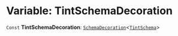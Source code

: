 # Variable: TintSchemaDecoration

`Const` **TintSchemaDecoration**: [`SchemaDecoration`](/auto-docs/utils/interfaces/SchemaDecoration-1.md)<[`TintSchema`](/auto-docs/utils/interfaces/TintSchema-1.md)>
